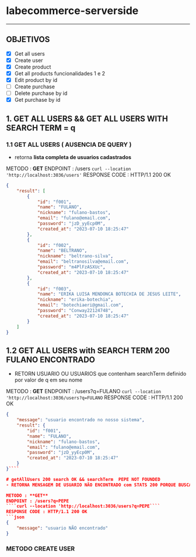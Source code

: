# labecommerce-serverside
----

## OBJETIVOS
- [x]  Get all users
- [x]  Create user
- [x]  Create product
- [x]  Get all products funcionalidades 1 e 2
- [x]  Edit product by id
- [ ]  Create purchase
- [ ]  Delete purchase by id
- [x]  Get purchase by id

## 1. GET ALL USERS  && GET ALL USERS WITH SEARCH TERM = q

### 1.1 GET ALL USERS ( AUSENCIA DE QUERY )
- retorna **lista completa de usuarios cadastrados**

METODO : **GET**
ENDPOINT : /users
````curl --location 'http://localhost:3036/users'````
RESPONSE CODE : HTTP/1.1 200 OK
```json
{
    "result": [
        {
            "id": "f001",
            "name": "FULANO",
            "nickname": "fulano-bastos",
            "email": "fulano@email.com",
            "password": "jzD_yyEcp0M",
            "created_at": "2023-07-10 18:25:47"
        },
        {
            "id": "f002",
            "name": "BELTRANO",
            "nickname": "beltrano-silva",
            "email": "beltranosilva@email.com",
            "password": "m4PlFzASXUc",
            "created_at": "2023-07-10 18:25:47"
        },
        {
            "id": "f003",
            "name": "ERIKA LUISA MENDONCA BOTECHIA DE JESUS LEITE",
            "nickname": "erika-botechia",
            "email": "botechiaeri@gmail.com",
            "password": "Conway22124748",
            "created_at": "2023-07-10 18:25:47"
        }
    ]
}
```
## 1.2 GET ALL USERS with SEARCH TERM 200 **FULANO ENCONTRADO**
- RETORN USUARIO OU USUARIOS que contenham searchTerm definido por valor de q em seu nome 

METODO : **GET**
ENDPOINT : /users?q=FULANO
````curl --location 'http://localhost:3036/users?q=FULANO````
RESPONSE CODE : HTTP/1.1 200 OK
```JSON
{
    "message": "usuario encontrado no nosso sistema",
    "result": {
        "id": "f001",
        "name": "FULANO",
        "nickname": "fulano-bastos",
        "email": "fulano@email.com",
        "password": "jzD_yyEcp0M",
        "created_at": "2023-07-10 18:25:47"
    }
}````

# getAllUsers 200 search OK && searchTerm  PEPE NOT FOUNDED
- RETORNA MENSAGEM DE USUARIO NÃO ENCONTRADO com STATS 200 PORQUE BUSCA FOI REALIZADA

METODO : **GET**
ENDPOINT : /users?q=PEPE    
````curl --location 'http://localhost:3036/users?q=PEPE````
RESPONSE CODE : HTTP/1.1 200 OK
```json
{
    "message": "usuario NÃO encontrado"
}
```

### METODO CREATE USER
